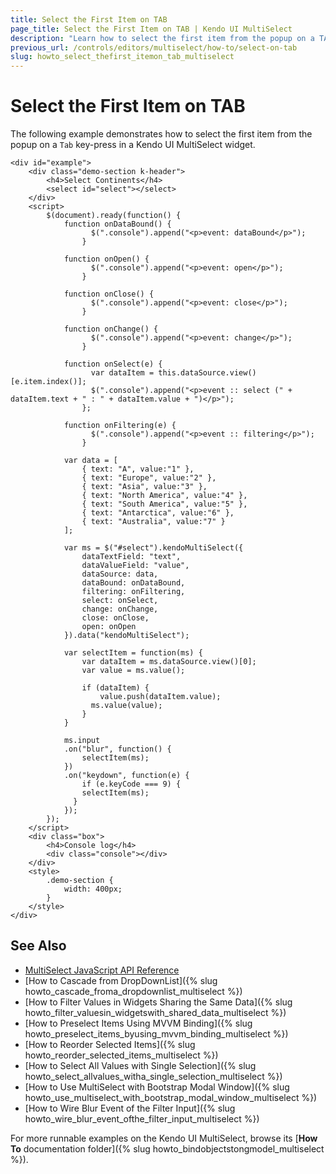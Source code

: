 ```yaml
---
title: Select the First Item on TAB
page_title: Select the First Item on TAB | Kendo UI MultiSelect
description: "Learn how to select the first item from the popup on a TAB keypress in the Kendo UI MultiSelect widget."
previous_url: /controls/editors/multiselect/how-to/select-on-tab
slug: howto_select_thefirst_itemon_tab_multiselect
---
```


# Select the First Item on TAB

The following example demonstrates how to select the first item from the popup on a `Tab` key-press in a Kendo UI MultiSelect widget.

```dojo
<div id="example">
    <div class="demo-section k-header">
        <h4>Select Continents</h4>
        <select id="select"></select>
    </div>
    <script>
        $(document).ready(function() {
            function onDataBound() {
                  $(".console").append("<p>event: dataBound</p>");
                }

            function onOpen() {
                  $(".console").append("<p>event: open</p>");
                }

            function onClose() {
                  $(".console").append("<p>event: close</p>");
                }

            function onChange() {
                  $(".console").append("<p>event: change</p>");
                }

            function onSelect(e) {
                  var dataItem = this.dataSource.view()[e.item.index()];
                  $(".console").append("<p>event :: select (" + dataItem.text + " : " + dataItem.value + ")</p>");
                };

            function onFiltering(e) {
                  $(".console").append("<p>event :: filtering</p>");
                }

            var data = [
                { text: "A", value:"1" },
                { text: "Europe", value:"2" },
                { text: "Asia", value:"3" },
                { text: "North America", value:"4" },
                { text: "South America", value:"5" },
                { text: "Antarctica", value:"6" },
                { text: "Australia", value:"7" }
            ];

            var ms = $("#select").kendoMultiSelect({
                dataTextField: "text",
                dataValueField: "value",
                dataSource: data,
                dataBound: onDataBound,
                filtering: onFiltering,
                select: onSelect,
                change: onChange,
                close: onClose,
                open: onOpen
            }).data("kendoMultiSelect");

            var selectItem = function(ms) {
                var dataItem = ms.dataSource.view()[0];
                var value = ms.value();

                if (dataItem) {
                    value.push(dataItem.value);
                  ms.value(value);
                }
            }

            ms.input
            .on("blur", function() {
                selectItem(ms);
            })
            .on("keydown", function(e) {
                if (e.keyCode === 9) {
                selectItem(ms);
              }
            });
        });
    </script>
    <div class="box">
        <h4>Console log</h4>
        <div class="console"></div>
    </div>
    <style>
        .demo-section {
            width: 400px;
        }
    </style>
</div>
```

## See Also

* [MultiSelect JavaScript API Reference](/api/javascript/ui/multiselect)
* [How to Cascade from DropDownList]({% slug howto_cascade_froma_dropdownlist_multiselect %})
* [How to Filter Values in Widgets Sharing the Same Data]({% slug howto_filter_valuesin_widgetswith_shared_data_multiselect %})
* [How to Preselect Items Using MVVM Binding]({% slug howto_preselect_items_byusing_mvvm_binding_multiselect %})
* [How to Reorder Selected Items]({% slug howto_reorder_selected_items_multiselect %})
* [How to Select All Values with Single Selection]({% slug howto_select_allvalues_witha_single_selection_multiselect %})
* [How to Use MultiSelect with Bootstrap Modal Window]({% slug howto_use_multiselect_with_bootstrap_modal_window_multiselect %})
* [How to Wire Blur Event of the Filter Input]({% slug howto_wire_blur_event_ofthe_filtеr_input_multiselect %})

For more runnable examples on the Kendo UI MultiSelect, browse its [**How To** documentation folder]({% slug howto_bindobjectstongmodel_multiselect %}).
